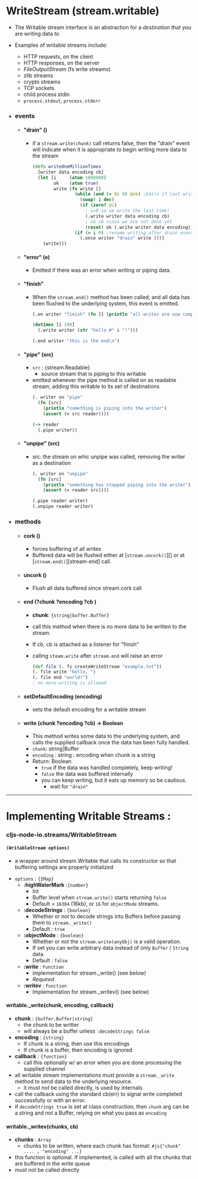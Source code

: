 # WriteStream (stream.writable)
  + The Writable stream interface is an abstraction for a *destination* that you are writing data *to*.
  + Examples of writable streams include:
    * HTTP requests, on the client
    * HTTP responses, on the server
    * *FileOutputStream* (fs write streams)
    * zlib streams
    * crypto streams
    * TCP sockets
    * child process stdin
    * `process.stdout`, `process.stderr`

+ ### events

  - #### "drain" ()
    - if a `stream.write(chunk)` call returns false, then the "drain" event will indicate when it is appropriate to begin writing more data to the stream

      ```clojure
      (defn writeOneMillionTimes
        [writer data encoding cb]
        (let [i     (atom 1000000)
              ok    (atom true)
              write (fn write []
                      (while (and (> @i 0) @ok) ;bails if last write failed
                        (swap! i dec)
                        (if (zero? @i)
                          ; i=0 so we write the last time!
                          (.write writer data encoding cb)
                          ; no cb since we are not done yet
                          (reset! ok (.write writer data encoding))))
                      (if (> i 0) ;resume writing after drain event
                        (.once writer "drain" write )))]
          (write)))

      ```

  - #### "error" (e)
    - Emitted if there was an error when writing or piping data.

  - #### "finish"
    - When the `stream.end()` method has been called, and all data has
    been flushed to the underlying system, this event is emitted.

      ```clojure
      (.on writer "finish" (fn [] (println "all writes are now complete")))

      (dotimes [i 100]
        (.write writer (str "hello #" i "!")))

      (.end writer "this is the end\n")
      ```

  - #### "pipe" (src)
    - `src` : {stream.Readable}
      - source stream that is piping to this writable
    - emitted whenever the pipe method is called on as readable stream, adding this writable to its set of destinations
      ```clojure
      (. writer on "pipe"
        (fn [src]
          (println "something is piping into the writer")
          (assert (= src reader))))

      (-> reader
        (.pipe writer))
      ```

  - #### "unpipe" (src)
    - src: the stream on whic unpipe was called, removing the writer as a destination
      ```clojure
      (. writer on "unpipe"
        (fn [src]
          (println "something has stopped piping into the writer")
          (assert (= reader src))))

      (.pipe reader writer)
      (.unpipe reader writer)
      ```

+ ### methods

  - #### cork ()
    - forces buffering of all writes
    - Buffered data will be flushed either at [`stream.uncork()`][] or at
      [`stream.end()`][stream-end] call.

  - #### uncork ()
    - Flush all data buffered since stream.cork call

  - #### end (?chunk ?encoding ?cb )
    - __chunk__: `{string|buffer.Buffer}`
    - call this method when there is no more data to be written to the stream.
    - If cb, cb is attached as a listener for "finish"
    - calling `steam.write` after `stream.end`  will raise an error

      ```clojure
      (def file (. fs createWriteStream "example.txt"))
      (. file write "hello, ")
      (. file end "world!")
      ; no more writing is allowed
      ```

  - #### setDefaultEncoding (encoding)
    - sets the default encoding for a writable stream

  - #### write (chunk ?encoding ?cb) -> Boolean
    - This method writes some data to the underlying system, and calls the supplied callback once the data has been fully handled.
    - `chunk`: string|Buffer
    - `encoding` : string : encoding when chunk is a string
    - Return: Boolean
      - `true` if the data was handled completely, keep writing!
      - `false` the data was buffered internally
       - you can keep writing, but it eats up memory so be cautious.
          - wait for `"drain"`


<hr>


# Implementing Writable Streams :

### cljs-node-io.streams/WritableStream
#### `(WritableStream options)`
  - a wrapper around stream.Writable that calls its constructor so that buffering settings are properly initialized
  * `options` : `{IMap}`
    * __:highWaterMark__ :`{number}`
      - Int
      - Buffer level when `stream.write()` starts returning `false`
      - Default = `16384` (16kb), or `16` for `objectMode` streams.
    * __:decodeStrings__ : `{boolean}`
      - Whether or not to decode strings into Buffers before passing them to `stream._write()`
      - Default : `true`
    * __:objectMode__ : `{boolean}`
      - Whether or not the `stream.write(anyObj)` is a valid operation.
      - If set you can write arbitrary data instead of only `Buffer` / `String` data.
      - Default : `false`
    * __:write__ : `Function`
      - implementation for stream.\_write() (see below)
      - *Required*
    * __:writev__ : `Function`
      - Implementation for stream.\_writev() (see below)

#### writable.\_write(chunk, encoding, callback)
  * __chunk__ : `{buffer.Buffer|string}`
    - the chunk to be writter
    - will always be a buffer unless `:decodeStrings false`
  * __encoding__ : `{string}`
    - If chunk is a string, then use this encodings
    - If chunk is a buffer, then encoding is ignored
  * __callback__ : `{function}`
    - call this optionally w/ an error when you are done processing the supplied channel
  * all writable stream implementations must provide a `stream._write` method to send data to the underlying resource.
    - it must *not* be called directly, is used by internals
  * call the callback using the standard cb(err) to signal write completed successfully or with an error.
  * if `decodeStrings true` is set at class construction, then `chunk` arg can be a string and not a Buffer, relying on what you pass as `encoding`

#### writable.\_writev(chunks, cb)
  * __chunks__ : `Array`
    - chunks to be written, where each chunk has format:
      `#js{"chunk" .... , "encoding" ...}`
  * this function is optional. If implemented, is called with all the chunks that are buffered in the write queue
  * must not be called directly
